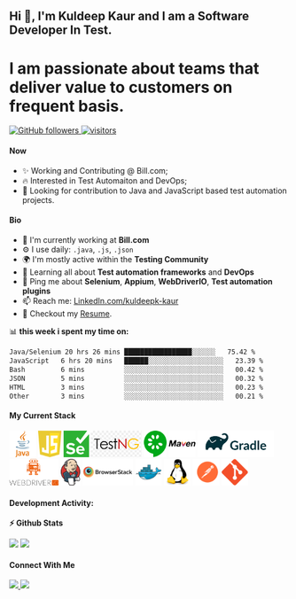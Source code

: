 ## Hi 👋, I'm Kuldeep Kaur and I am a Software Developer In Test.
# I am passionate about teams that deliver value to customers on frequent basis.

<p align="left">
  <!-- <a href="https://leetcode.com/kuldeepk-kaur/">
    <img src="https://cp-logo.vercel.app/leetcode/kuldeepk-kaur" alt="Leet code rating" />
  </a>
  <a href="https://codeforces.com/profile/kuldeepk-kaur">
    <img src="https://raw.githubusercontent.com/kuldeepk-kaur/cf-stats/main/output/rating.svg" alt="Leet code rating" />
  </a> -->
  <a href="https://github.com/kuldeepk-kaur?tab=followers">
    <img alt="GitHub followers" src="https://img.shields.io/github/followers/kuldeepk-kaur?color=green&logo=github">
  </a>
  <a href="https://github.com/kuldeepk-kaur/">
    <img src="https://komarev.com/ghpvc/?username=kuldeepk-kaur" alt="visitors" />
  </a>

</p>

#### Now

- ✨ Working and Contributing @ Bill.com;
- :fire: Interested in Test Automaiton and DevOps;
- :calendar: Looking for contribution to Java and JavaScript based test automation projects.

#### Bio

- 🏢 I'm currently working at **Bill.com**
- ⚙️ I use daily: `.java`, `.js`, `.json`
- 🌍 I'm mostly active within the **Testing Community**
- 🌱 Learning all about **Test automation frameworks** and **DevOps**
- 💬 Ping me about **Selenium**, **Appium**, **WebDriverIO**, **Test automation plugins**
- 📫 Reach me: [LinkedIn.com/kuldeepk-kaur](https://www.linkedin.com/in/kuldeepk-kaur/)
- 📝 Checkout my [Resume](resume.pdf).


📊 **this week i spent my time on:**
<!--START_SECTION:waka-->

```text
Java/Selenium 20 hrs 26 mins █████████████████░░░░░░   75.42 %
JavaScript   6 hrs 20 mins   ██████░░░░░░░░░░░░░░░░░░░   23.39 %
Bash         6 mins          ░░░░░░░░░░░░░░░░░░░░░░░░░   00.42 %
JSON         5 mins          ░░░░░░░░░░░░░░░░░░░░░░░░░   00.32 %
HTML         3 mins          ░░░░░░░░░░░░░░░░░░░░░░░░░   00.23 %
Other        3 mins          ░░░░░░░░░░░░░░░░░░░░░░░░░   00.21 %
```

<!--END_SECTION:waka-->


#### My Current Stack

<img height="48" src="java-logo.svg" alt="Java"> <img height="48" src="javascript-original.svg" alt="JavaScript"> <img height="48" src="selenium-original.png" alt="Selenium WebDriver"> <img height="48" src="TestNG-original.png" alt="TestNG"> <img height="48" src="cucumber-original.svg" alt="Cucumber"> <img height="48" src="maven-original.svg" alt="Maven"> <img height="48" src="gradle-original.png" alt="Gradle"> <img height="48" src="wdio-original.png" alt="WDIO"> <img height="48" src="jenkins-original.png" alt="Jenkins"> <img height="48" src="browserstack-original.png" alt="BrowserStack"> <img height="48" src="docker-original.svg" alt="docker"> <img height="48" src="linux-original.svg" alt="Linux"> <img height="48" src="postman-original.svg" alt="POSTMAN"> <img height="48" src="git-original.svg" alt="Git">

#### Development Activity:

<b>⚡ Github Stats</b>
<p float="left">
<img height="180em" src="https://github-readme-stats.vercel.app/api?username=kuldeepk-kaur&show_icons=true&hide_border=true&&count_private=true&include_all_commits=true" /> 
<img height="180em" src="https://github-readme-stats.vercel.app/api/top-langs/?username=kuldeepk-kaur&show_icons=true&hide_border=true&layout=compact&langs_count=8"/>
</p>

<!-- <b>&#128200; Competitive Programming</b>
<p float="left">
<img height="273em" src="https://leetcard.jacoblin.cool/kuldeepk-kaur?theme=light&font=Karma&ext=contest" />
<img height="280em" src="https://raw.githubusercontent.com/kuldeepk-kaur/cf-stats/main/output/light_card.svg" />
</p> -->


#### Connect With Me

<p left="center">
<a href="https://www.linkedin.com/in/kuldeepk-kaur/">
  <img src="https://img.shields.io/badge/linkedin-%230077B5.svg?&style=for-the-badge&logo=linkedin&logoColor=white" height=25>
</a> 
<!--a href="https://www.facebook.com/kuldeepk-kaur">
  <img src="https://img.shields.io/badge/Facebook-1877F2?style=for-the-badge&logo=facebook&logoColor=white" height=25>
</a-->
<a href="mailto:kaur.kuldeep.cheema@gmail.com">
  <img src="	https://img.shields.io/badge/Gmail-D14836?style=for-the-badge&logo=gmail&logoColor=white" height=25>
</a>
</p>
